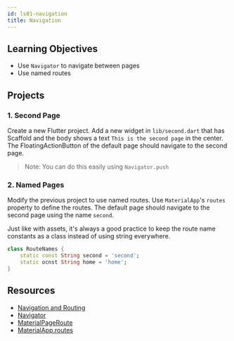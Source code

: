 ```yaml
---
id: ls01-navigation
title: Navigation
---
```


## Learning Objectives

- Use `Navigator` to navigate between pages
- Use named routes

## Projects

### 1. Second Page

Create a new Flutter project. Add a new widget in `lib/second.dart` that has Scaffold and the body shows a text `This is the second page` in the center. The FloatingActionButton of the default page should navigate to the second page.

> Note: You can do this easily using `Navigator.push`

### 2. Named Pages

Modify the previous project to use named routes. Use `MaterialApp`'s `routes` property to define the routes. The default page should navigate to the second page using the name `second`.

Just like with assets, it's always a good practice to keep the route name constants as a class instead of using string everywhere.

```dart
class RouteNames {
    static const String second = 'second';
    static ocnst String home = 'home';
}
```

## Resources

- [Navigation and Routing](https://flutter.dev/docs/development/ui/navigation)
- [Navigator](https://api.flutter.dev/flutter/widgets/Navigator-class.html)
- [MaterialPageRoute](https://api.flutter.dev/flutter/material/MaterialPageRoute-class.html)
- [MaterialApp.routes](https://api.flutter.dev/flutter/material/MaterialApp/routes.html)